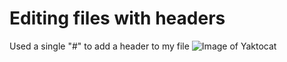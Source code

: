 # Editing files with headers
Used a single "#" to add a header to my file
![Image of Yaktocat](https://octodex.github.com/images/yaktocat.png)
